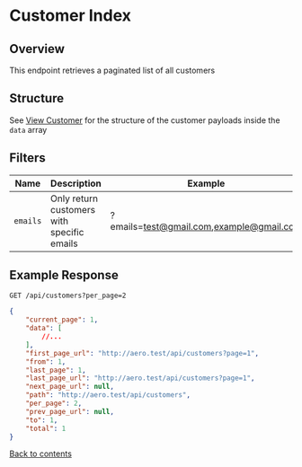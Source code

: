 # Customer Index

## Overview

This endpoint retrieves a paginated list of all customers

## Structure

See [View Customer](VIEW.md) for the structure of the customer payloads inside the `data` array

## Filters

| Name     | Description                                | Example                                  |
|----------|--------------------------------------------|------------------------------------------|
| `emails` | Only return customers with specific emails | ?emails=test@gmail.com,example@gmail.com |

## Example Response

```http request
GET /api/customers?per_page=2
```

```json lines
{
    "current_page": 1,
    "data": [
        //...
    ],
    "first_page_url": "http://aero.test/api/customers?page=1",
    "from": 1,
    "last_page": 1,
    "last_page_url": "http://aero.test/api/customers?page=1",
    "next_page_url": null,
    "path": "http://aero.test/api/customers",
    "per_page": 2,
    "prev_page_url": null,
    "to": 1,
    "total": 1
}
```

[Back to contents](../../README.md#table-of-contents)

